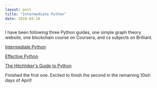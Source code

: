 ```yaml
---
layout: post
title: "Intermediate Python"
date: 2018-04-18
---
```


I have been following three Python guides, one simple graph theory website, one blockchain course on Coursera, and cs subjects on Brilliant.

<a href="http://book.pythontips.com/en/latest/index.html">Intermediate Python</a>

<a href="https://effectivepython.com/">Effective Python</a>

<a href="http://docs.python-guide.org/en/latest/writing/style/">The Hitchhiker's Guide to Python</a>

Finished the first one. Excited to finish the second in the remaining 10ish days of April!